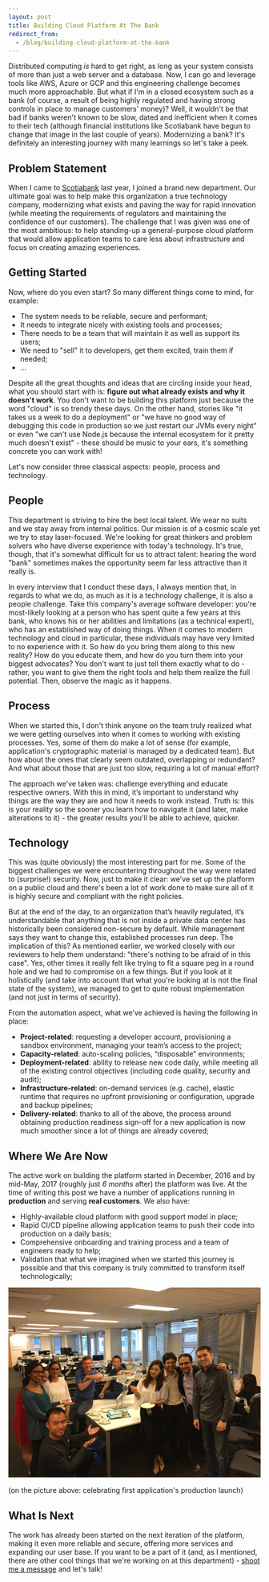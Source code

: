 ```yaml
---
layout: post
title: Building Cloud Platform At The Bank
redirect_from:
  - /blog/building-cloud-platform-at-the-bank
---
```


Distributed computing _is_ hard to get right, as long as your system consists of more than just a web server and a database. Now, I can go and leverage tools like AWS, Azure or GCP and this engineering challenge becomes much more approachable. But what if I'm in a closed ecosystem such as a bank (of course, a result of being highly regulated and having strong controls in place to manage customers’ money)? Well, it wouldn't be that bad if banks weren't known to be slow, dated and inefficient when it comes to their tech (although financial institutions like Scotiabank have begun to change that image in the last couple of years). Modernizing a bank? It's definitely an interesting journey with many learnings so let's take a peek.

## Problem Statement

When I came to [Scotiabank](http://www.scotiabank.ca) last year, I joined a brand new department. Our ultimate goal was to help make this organization a true technology company, modernizing what exists and paving the way for rapid innovation (while meeting the requirements of regulators and maintaining the confidence of our customers). The challenge that I was given was one of the most ambitious: to help standing-up a general-purpose cloud platform that would allow application teams to care less about infrastructure and focus on creating amazing experiences.

## Getting Started

Now, where do you even start? So many different things come to mind, for example:

- The system needs to be reliable, secure and performant;
- It needs to integrate nicely with existing tools and processes;
- There needs to be a team that will maintain it as well as support its users;
- We need to "sell" it to developers, get them excited, train them if needed;
- ...


Despite all the great thoughts and ideas that are circling inside your head, what you should start with is: **figure out what already exists and why it doesn't work**. You don't want to be building this platform just because the word "cloud" is so trendy these days. On the other hand, stories like "it takes us a week to do a deployment" or "we have no good way of debugging this code in production so we just restart our JVMs every night" or even "we can't use Node.js because the internal ecosystem for it pretty much doesn't exist" - these should be music to your ears, it's something concrete you can work with!

Let's now consider three classical aspects: people, process and technology.

## People

This department is striving to hire the best local talent. We wear no suits and we stay away from internal politics. Our mission is of a cosmic scale yet we try to stay laser-focused. We're looking for great thinkers and problem solvers who have diverse experience with today's technology. It's true, though, that it's somewhat difficult for us to attract talent: hearing the word "bank" sometimes makes the opportunity seem far less attractive than it really is.

In every interview that I conduct these days, I always mention that, in regards to what we do, as much as it is a technology challenge, it is also a people challenge. Take this company's average software developer: you're most-likely looking at a person who has spent quite a few years at this bank, who knows his or her abilities and limitations (as a technical expert), who has an established way of doing things. When it comes to modern technology and cloud in particular, these individuals may have very limited to no experience with it. So how do you bring them along to this new reality? How do you educate them, and how do you turn them into your biggest advocates? You don't want to just tell them exactly what to do - rather, you want to give them the right tools and help them realize the full potential. Then, observe the magic as it happens.

## Process

When we started this, I don't think anyone on the team truly realized what we were getting ourselves into when it comes to working with existing processes. Yes, some of them do make a lot of sense (for example, application's cryptographic material is managed by a dedicated team). But how about the ones that clearly seem outdated, overlapping or redundant? And what about those that are just too slow, requiring a lot of manual effort?

The approach we've taken was: challenge everything and educate respective owners. With this in mind, it’s important to understand why things are the way they are and how it needs to work instead. Truth is: this is your reality so the sooner you learn how to navigate it (and later, make alterations to it) - the greater results you'll be able to achieve, quicker.

## Technology

This was (quite obviously) the most interesting part for me. Some of the biggest challenges we were encountering throughout the way were related to (surprise!) security. Now, just to make it clear: we've set up the platform on a public cloud and there's been a lot of work done to make sure all of it is highly secure and compliant with the right policies. 

But at the end of the day, to an organization that’s heavily regulated, it’s understandable that anything that is not inside a private data center has historically been considered non-secure by default. While management says they want to change this, established processes run deep. The implication of this? As mentioned earlier, we worked closely with our reviewers to help them understand: "there's nothing to be afraid of in this case". Yes, other times it really felt like trying to fit a square peg in a round hole and we had to compromise on a few things. But if you look at it holistically (and take into account that what you're looking at is not the final state of the system), we managed to get to quite robust implementation (and not just in terms of security).

From the automation aspect, what we’ve achieved is having the following in place:

- **Project-related**: requesting a developer account, provisioning a sandbox environment, managing your team’s access to the project;
- **Capacity-related**: auto-scaling policies, “disposable” environments;
- **Deployment-related**: ability to release new code daily, while meeting all of the existing control objectives (including code quality, security and audit);
- **Infrastructure-related**: on-demand services (e.g. cache), elastic runtime that requires no upfront provisioning or configuration, upgrade and backup pipelines;
- **Delivery-related**: thanks to all of the above, the process around obtaining production readiness sign-off for a new application is now much smoother since a lot of things are already covered;

## Where We Are Now

The active work on building the platform started in December, 2016 and by mid-May, 2017 (roughly just _6 months_ after) the platform was live. At the time of writing this post we have a number of applications running in **production** and serving **real customers**. We also have:

- Highly-available cloud platform with good support model in place;
- Rapid CI/CD pipeline allowing application teams to push their code into production on a daily basis;
- Comprehensive onboarding and training process and a team of engineers ready to help;
- Validation that what we imagined when we started this journey is possible and that this company is truly committed to transform itself technologically;


![Celebration](/assets/img/articles/celebration.jpg)

(on the picture above: celebrating first application's production launch)

## What Is Next

The work has already been started on the next iteration of the platform, making it even more reliable and secure, offering more services and expanding our user base. If you want to be a part of it (and, as I mentioned, there are other cool things that we're working on at this department) - [shoot me a message](/contact) and let's talk!
